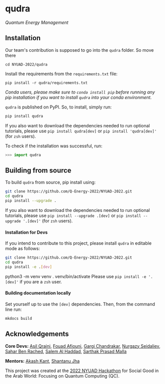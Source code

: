 # qudra
*Quantum Energy Management*
## Installation

Our team's contribution is supposed to go into the `qudra` folder. So move there
```console
cd NYUAD-2022/qudra
```

Install the requirements from the `requirements.txt` file:
```console 
pip install -r qudra/requirements.txt
```

*Conda users, please make sure to `conda install pip` before running any pip installation if you want to install `qudra` into your conda environment.*

`qudra` is published on PyPI. So, to install, simply run:

```bash
pip install qudra
```
If you also want to download the dependencies needed to run optional tutorials, please use `pip install qudra[dev]` or `pip install 'qudra[dev]'` (for `zsh` users).


To check if the installation was successful, run:

```python
>>> import qudra
```

## Building from source

To build `qudra` from source, pip install using:

```bash
git clone https://github.com/Q-Energy-2022/NYUAD-2022.git
cd qudra
pip install --upgrade .
```

If you also want to download the dependencies needed to run optional tutorials, please use `pip install --upgrade .[dev]` or `pip install --upgrade '.[dev]'` (for `zsh` users).


#### Installation for Devs

If you intend to contribute to this project, please install `qudra` in editable mode as follows:
```bash
git clone https://github.com/Q-Energy-2022/NYUAD-2022.git
cd qudra
pip install -e .[dev]
```

python3 -m venv venv
. venv/bin/activate
Please use `pip install -e '.[dev]'` if you are a `zsh` user.

#### Building documentation locally

Set yourself up to use the `[dev]` dependencies. Then, from the command line run:
```bash
mkdocs build
```

## Acknowledgements

**Core Devs:** [Asil Qraini](https://github.com/AsilQ), [Fouad Afiouni](https://github.com/fo-ui), [Gargi Chandrakar](https://github.com/gargi2718), [Nurgazy Seidaliev](https://github.com/nursei7), [Sahar Ben Rached](https://github.com/saharbenrached), [Salem Al Haddad](https://github.com/salemalhaddad), [Sarthak Prasad Malla](https://github.com/SarthakMalla1154)

**Mentors:** [Akash Kant](https://github.com/akashkthkr), [Shantanu Jha](https://github.com/Phionx)

This project was created at the [2022 NYUAD Hackathon](https://nyuad.nyu.edu/en/events/2022/march/nyuad-hackathon-event.html) for Social Good in the Arab World: Focusing on Quantum Computing (QC). 

